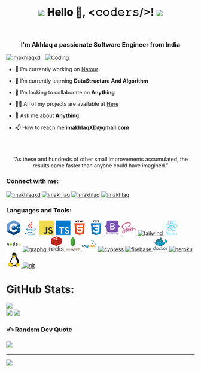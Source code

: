 <h1 align="center">
  <img src="GIF/Earth.gif" width="24px">
  𝐇𝐞𝐥𝐥𝐨 👋, &lt;𝚌𝚘𝚍𝚎𝚛𝚜/&gt;!
 <img src="GIF/Hi.gif" width="40px" />
</h1>

<br/>

<h3 align="center">I'm Akhlaq a passionate Software Engineer from India</h3>

<img align="right" alt="Coding" width="400" src="https://c.tenor.com/flflC6GFzO8AAAAd/sultan-alrefaei-programmer.gif">

<p align="left" width="100"> <a href="https://twitter.com/imakhlaqxd" target="blank"><img src="https://img.shields.io/twitter/follow/imakhlaqxd?logo=twitter&style=for-the-badge" alt="imakhlaqxd" /></a> </p>

- 🔭 I’m currently working on [Natour](https://github.com/imakhlaq/Natories)

- 🌱 I’m currently learning **DataStructure And Algorithm**

- 👯 I’m looking to collaborate on **Anything**

- 👨‍💻 All of my projects are available at [Here](https://github.com/imakhlaq?tab=repositories)

- 💬 Ask me about **Anything**

- 📫 How to reach me **imakhlaqXD@gmail.com**
</br>
<br/>

<p align="center">“As these and hundreds of other small improvements accumulated, the results came faster than anyone could have imagined.”</p>

<h3 align="left">Connect with me:</h3>
<p align="left">
<a href="https://twitter.com/imakhlaqxd" target="blank"><img align="center" src="https://raw.githubusercontent.com/rahuldkjain/github-profile-readme-generator/master/src/images/icons/Social/twitter.svg" alt="imakhlaqxd" height="30" width="40" /></a>
<a href="https://linkedin.com/in/imakhlaq" target="blank"><img align="center" src="https://raw.githubusercontent.com/rahuldkjain/github-profile-readme-generator/master/src/images/icons/Social/linked-in-alt.svg" alt="imakhlaq" height="30" width="40" /></a>
<a href="https://instagram.com/imakhlaq" target="blank"><img align="center" src="https://raw.githubusercontent.com/rahuldkjain/github-profile-readme-generator/master/src/images/icons/Social/instagram.svg" alt="imakhlaq" height="30" width="40" /></a>
<a href="https://www.youtube.com/c/imakhlaq" target="blank"><img align="center" src="https://raw.githubusercontent.com/rahuldkjain/github-profile-readme-generator/master/src/images/icons/Social/youtube.svg" alt="imakhlaq" height="30" width="40" /></a>
</p>



<h3 align="left">Languages and Tools:</h3>
<p align="left">
  <a href="https://www.w3schools.com/cpp/" target="_blank" rel="noreferrer">
    <img
      src="https://raw.githubusercontent.com/devicons/devicon/master/icons/cplusplus/cplusplus-original.svg"
      alt="cplusplus"
      width="40"
      height="40"
    />
  </a>
  <a href="https://www.java.com" target="_blank" rel="noreferrer">
    <img
      src="https://raw.githubusercontent.com/devicons/devicon/master/icons/java/java-original.svg"
      alt="java"
      width="40"
      height="40"
    />
  </a>
  <a
    href="https://developer.mozilla.org/en-US/docs/Web/JavaScript"
    target="_blank"
    rel="noreferrer"
  >
    <img
      src="https://raw.githubusercontent.com/devicons/devicon/master/icons/javascript/javascript-original.svg"
      alt="javascript"
      width="40"
      height="40"
    />
  </a>
  <a href="https://www.typescriptlang.org/" target="_blank" rel="noreferrer">
    <img
      src="https://raw.githubusercontent.com/devicons/devicon/master/icons/typescript/typescript-original.svg"
      alt="typescript"
      width="40"
      height="40"
    />
  </a>

<a href="https://www.w3.org/html/" target="_blank" rel="noreferrer">
  <img
    src="https://raw.githubusercontent.com/devicons/devicon/master/icons/html5/html5-original-wordmark.svg"
    alt="html5"
    width="40"
    height="40"
/></a>

<a href="https://www.w3schools.com/css/" target="_blank" rel="noreferrer">
  <img
    src="https://raw.githubusercontent.com/devicons/devicon/master/icons/css3/css3-original-wordmark.svg"
    alt="css3"
    width="40"
    height="40"
  />
</a>
<a href="https://getbootstrap.com" target="_blank" rel="noreferrer">
  <img
    src="https://raw.githubusercontent.com/devicons/devicon/master/icons/bootstrap/bootstrap-plain-wordmark.svg"
    alt="bootstrap"
    width="40"
    height="40"
  />
</a>
<a href="https://sass-lang.com" target="_blank" rel="noreferrer">
  <img
    src="https://raw.githubusercontent.com/devicons/devicon/master/icons/sass/sass-original.svg"
    alt="sass"
    width="40"
    height="40"
  />
</a>
<a href="https://tailwindcss.com/" target="_blank" rel="noreferrer">
  <img
    src="https://www.vectorlogo.zone/logos/tailwindcss/tailwindcss-icon.svg"
    alt="tailwind"
    width="40"
    height="40"
  />
</a>

<a href="https://reactjs.org/" target="_blank" rel="noreferrer">
  <img
    src="https://raw.githubusercontent.com/devicons/devicon/master/icons/react/react-original-wordmark.svg"
    alt="react"
    width="40"
    height="40"
  />
</a>


<a href="https://nodejs.org" target="_blank" rel="noreferrer">
  <img
    src="https://raw.githubusercontent.com/devicons/devicon/master/icons/nodejs/nodejs-original-wordmark.svg"
    alt="nodejs"
    width="40"
    height="40"
  />
</a>
<a href="https://graphql.org" target="_blank" rel="noreferrer">
  <img
    src="https://www.vectorlogo.zone/logos/graphql/graphql-icon.svg"
    alt="graphql"
    width="40"
    height="40"
  />
</a>
<a href="https://redis.io" target="_blank" rel="noreferrer">
  <img
    src="https://raw.githubusercontent.com/devicons/devicon/master/icons/redis/redis-original-wordmark.svg"
    alt="redis"
    width="40"
    height="40"
  />
</a>

<a href="https://www.mongodb.com/" target="_blank" rel="noreferrer">
  <img
    src="https://raw.githubusercontent.com/devicons/devicon/master/icons/mongodb/mongodb-original-wordmark.svg"
    alt="mongodb"
    width="40"
    height="40"
  />
</a>
<a href="https://www.mysql.com/" target="_blank" rel="noreferrer">
  <img
    src="https://raw.githubusercontent.com/devicons/devicon/master/icons/mysql/mysql-original-wordmark.svg"
    alt="mysql"
    width="40"
    height="40"
  />
</a>

<a href="https://www.cypress.io" target="_blank" rel="noreferrer">
  <img
    src="https://raw.githubusercontent.com/simple-icons/simple-icons/6e46ec1fc23b60c8fd0d2f2ff46db82e16dbd75f/icons/cypress.svg"
    alt="cypress"
    width="40"
    height="40"
  />
</a>

<a href="https://firebase.google.com/" target="_blank" rel="noreferrer">
  <img
    src="https://www.vectorlogo.zone/logos/firebase/firebase-icon.svg"
    alt="firebase"
    width="40"
    height="40"
  />
</a>

<a href="https://www.docker.com/" target="_blank" rel="noreferrer">
  <img
    src="https://raw.githubusercontent.com/devicons/devicon/master/icons/docker/docker-original-wordmark.svg"
    alt="docker"
    width="40"
    height="40"
  />
</a>

<a href="https://heroku.com" target="_blank" rel="noreferrer">
  <img
    src="https://www.vectorlogo.zone/logos/heroku/heroku-icon.svg"
    alt="heroku"
    width="40"
    height="40"
  />
</a>

<a href="https://www.linux.org/" target="_blank" rel="noreferrer">
  <img
    src="https://raw.githubusercontent.com/devicons/devicon/master/icons/linux/linux-original.svg"
    alt="linux"
    width="40"
    height="40"
  />
</a>
<a href="https://git-scm.com/" target="_blank" rel="noreferrer">
  <img
    src="https://www.vectorlogo.zone/logos/git-scm/git-scm-icon.svg"
    alt="git"
    width="40"
    height="40"
  />
</a> </p>

# GitHub Stats:
![](https://github-readme-stats.vercel.app/api/top-langs/?username=imakhlaq&theme=react&hide_border=true&include_all_commits=true&count_private=true&layout=compact)   <br/>
![](https://github-readme-stats.vercel.app/api?username=imakhlaq&theme=react&hide_border=true&include_all_commits=true&count_private=true)
![](https://github-readme-streak-stats.herokuapp.com/?user=imakhlaq&theme=react&hide_border=true)


### ✍️ Random Dev Quote
![](https://quotes-github-readme.vercel.app/api?type=horizontal&theme=dark)

---
[![](https://visitcount.itsvg.in/api?id=imakhlaq&icon=2&color=12)](https://visitcount.itsvg.in)


